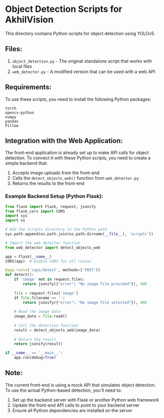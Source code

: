 
# Object Detection Scripts for AkhilVision

This directory contains Python scripts for object detection using YOLOv5.

## Files:

1. `object_detection.py` - The original standalone script that works with local files
2. `web_detector.py` - A modified version that can be used with a web API

## Requirements:

To use these scripts, you need to install the following Python packages:
```
torch
opencv-python
numpy
pandas
Pillow
```

## Integration with the Web Application:

The front-end application is already set up to make API calls for object detection. To connect it with these Python scripts, you need to create a simple backend that:

1. Accepts image uploads from the front-end
2. Calls the `detect_objects_web()` function from `web_detector.py`
3. Returns the results to the front-end

### Example Backend Setup (Python Flask):

```python
from flask import Flask, request, jsonify
from flask_cors import CORS
import sys
import os

# Add the scripts directory to the Python path
sys.path.append(os.path.join(os.path.dirname(__file__), 'scripts'))

# Import the web detector function
from web_detector import detect_objects_web

app = Flask(__name__)
CORS(app)  # Enable CORS for all routes

@app.route('/api/detect', methods=['POST'])
def detect():
    if 'image' not in request.files:
        return jsonify({"error": "No image file provided"}), 400
    
    file = request.files['image']
    if file.filename == '':
        return jsonify({"error": "No image file selected"}), 400
    
    # Read the image data
    image_data = file.read()
    
    # Call the detection function
    result = detect_objects_web(image_data)
    
    # Return the result
    return jsonify(result)

if __name__ == '__main__':
    app.run(debug=True)
```

## Note:

The current front-end is using a mock API that simulates object detection. To use the actual Python-based detection, you'll need to:

1. Set up the backend server with Flask or another Python web framework
2. Update the front-end API calls to point to your backend server
3. Ensure all Python dependencies are installed on the server
